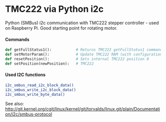 # TMC222 via Python i2c

Python (SMBus) i2c communication with TMC222 stepper controller - used on Raspberry Pi. Good starting point for rotating motor.


#### Commands

```python
def getFullStatus1():           # Returns TMC222 getFullStatus1 command - Must be called to activate TMC222
def setMotorParam():            # Update TMC222 RAM (with configuration variables) - Must be called to drive motor
def resetPosition():            # Sets internal TMC222 position 0
def setPosition(newPosition):   # TMC222 
```

#### Used I2C functions
```bash
i2c_smbus_read_i2c_block_data()
i2c_smbus_write_i2c_block_data()
i2c_smbus_write_byte_data()
```

See also:
http://git.kernel.org/cgit/linux/kernel/git/torvalds/linux.git/plain/Documentation/i2c/smbus-protocol
